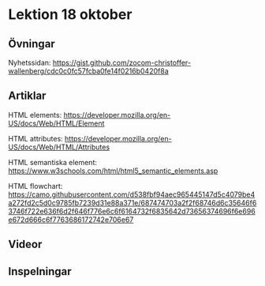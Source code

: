 # Lektion 18 oktober

## Övningar

Nyhetssidan: https://gist.github.com/zocom-christoffer-wallenberg/cdc0c0fc57fcba0fe14f0216b0420f8a

## Artiklar

HTML elements: https://developer.mozilla.org/en-US/docs/Web/HTML/Element

HTML attributes: https://developer.mozilla.org/en-US/docs/Web/HTML/Attributes

HTML semantiska element: https://www.w3schools.com/html/html5_semantic_elements.asp

HTML flowchart: https://camo.githubusercontent.com/d538fbf94aec965445147d5c4079be4a272fd2c5d0c9785fb7239d31e88a371e/687474703a2f2f68746d6c35646f63746f722e636f6d2f646f776e6c6f6164732f6835642d73656374696f6e696e672d666c6f7763686172742e706e67

## Videor


## Inspelningar